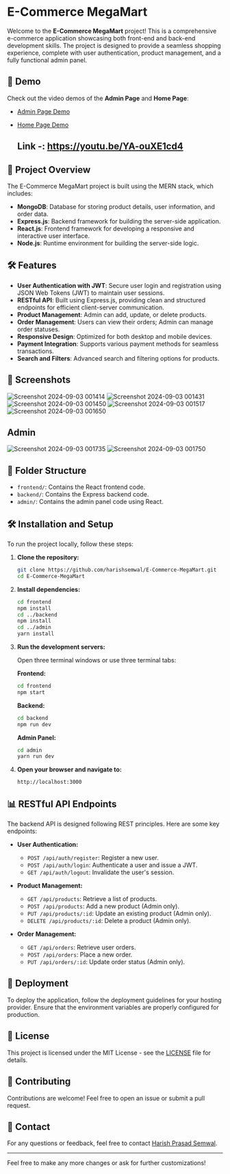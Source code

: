 # E-Commerce MegaMart

Welcome to the **E-Commerce MegaMart** project! This is a comprehensive e-commerce application showcasing both front-end and back-end development skills. The project is designed to provide a seamless shopping experience, complete with user authentication, product management, and a fully functional admin panel.

## 🚀 Demo

Check out the video demos of the **Admin Page** and **Home Page**:

- [Admin Page Demo](#)  
- [Home Page Demo](#)
  
 
  ## Link -: https://youtu.be/YA-ouXE1cd4 
  

## 📂 Project Overview

The E-Commerce MegaMart project is built using the MERN stack, which includes:

- **MongoDB**: Database for storing product details, user information, and order data.
- **Express.js**: Backend framework for building the server-side application.
- **React.js**: Frontend framework for developing a responsive and interactive user interface.
- **Node.js**: Runtime environment for building the server-side logic.

## 🛠️ Features

- **User Authentication with JWT**: Secure user login and registration using JSON Web Tokens (JWT) to maintain user sessions.
- **RESTful API**: Built using Express.js, providing clean and structured endpoints for efficient client-server communication.
- **Product Management**: Admin can add, update, or delete products.
- **Order Management**: Users can view their orders; Admin can manage order statuses.
- **Responsive Design**: Optimized for both desktop and mobile devices.
- **Payment Integration**: Supports various payment methods for seamless transactions.
- **Search and Filters**: Advanced search and filtering options for products.

## 📸 Screenshots
![Screenshot 2024-09-03 001414](https://github.com/user-attachments/assets/83a18528-c6b1-4ab5-883f-40497db12765)
![Screenshot 2024-09-03 001431](https://github.com/user-attachments/assets/805bfa4d-b843-453e-9f7e-941451a5b279)
![Screenshot 2024-09-03 001450](https://github.com/user-attachments/assets/b22b8ef0-bdef-46e7-b737-4471312baad7)
![Screenshot 2024-09-03 001517](https://github.com/user-attachments/assets/07294d0f-0c6f-4061-bb4c-c430e7f2c27a)
![Screenshot 2024-09-03 001650](https://github.com/user-attachments/assets/d62d4242-a378-4295-a284-fe2d7af91221)

## Admin
![Screenshot 2024-09-03 001735](https://github.com/user-attachments/assets/7db4af45-eb68-4f48-8b28-1016fa403104)
![Screenshot 2024-09-03 001750](https://github.com/user-attachments/assets/1e6f272d-3808-4118-8192-e3584914527a)

## 📂 Folder Structure

- `frontend/`: Contains the React frontend code.
- `backend/`: Contains the Express backend code.
- `admin/`: Contains the admin panel code using React.

## 🛠️ Installation and Setup

To run the project locally, follow these steps:

1. **Clone the repository:**

   ```bash
   git clone https://github.com/harishsemwal/E-Commerce-MegaMart.git
   cd E-Commerce-MegaMart
   ```

2. **Install dependencies:**

   ```bash
   cd frontend
   npm install
   cd ../backend
   npm install
   cd ../admin
   yarn install
   ```

3. **Run the development servers:**

   Open three terminal windows or use three terminal tabs:

   **Frontend:**

   ```bash
   cd frontend
   npm start
   ```

   **Backend:**

   ```bash
   cd backend
   npm run dev
   ```

   **Admin Panel:**

   ```bash
   cd admin
   yarn run dev
   ```

4. **Open your browser and navigate to:**

   ```
   http://localhost:3000
   ```

## 📊 RESTful API Endpoints

The backend API is designed following REST principles. Here are some key endpoints:

- **User Authentication:**
  - `POST /api/auth/register`: Register a new user.
  - `POST /api/auth/login`: Authenticate a user and issue a JWT.
  - `GET /api/auth/logout`: Invalidate the user's session.

- **Product Management:**
  - `GET /api/products`: Retrieve a list of products.
  - `POST /api/products`: Add a new product (Admin only).
  - `PUT /api/products/:id`: Update an existing product (Admin only).
  - `DELETE /api/products/:id`: Delete a product (Admin only).

- **Order Management:**
  - `GET /api/orders`: Retrieve user orders.
  - `POST /api/orders`: Place a new order.
  - `PUT /api/orders/:id`: Update order status (Admin only).

## 🚀 Deployment

To deploy the application, follow the deployment guidelines for your hosting provider. Ensure that the environment variables are properly configured for production.

## 📝 License

This project is licensed under the MIT License - see the [LICENSE](LICENSE) file for details.

## 🤝 Contributing

Contributions are welcome! Feel free to open an issue or submit a pull request.

## 📧 Contact

For any questions or feedback, feel free to contact [Harish Prasad Semwal](https://www.linkedin.com/in/harishprasadsemwal/).

---

Feel free to make any more changes or ask for further customizations!
